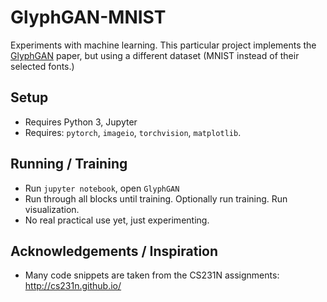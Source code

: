 # GlyphGAN-MNIST

Experiments with machine learning. This particular project implements the [GlyphGAN](https://arxiv.org/abs/1905.12502v1) paper, but using a different dataset (MNIST instead of their selected fonts.)

## Setup

- Requires Python 3, Jupyter
- Requires: `pytorch`, `imageio`, `torchvision`, `matplotlib`.

## Running / Training

- Run `jupyter notebook`, open `GlyphGAN`
- Run through all blocks until training. Optionally run training. Run visualization.
- No real practical use yet, just experimenting.

## Acknowledgements / Inspiration

- Many code snippets are taken from the CS231N assignments: http://cs231n.github.io/

